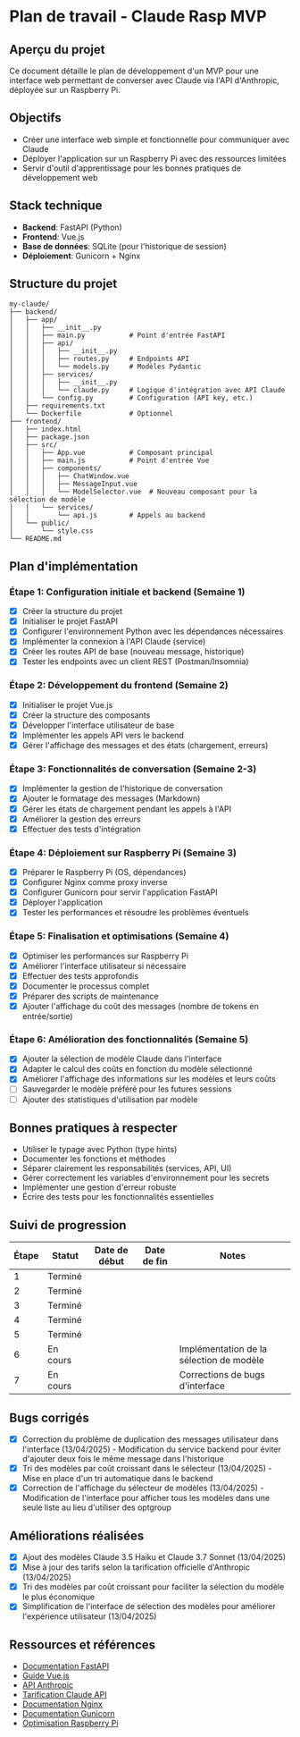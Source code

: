 # Plan de travail - Claude Rasp MVP

## Aperçu du projet
Ce document détaille le plan de développement d'un MVP pour une interface web permettant de converser avec Claude via l'API d'Anthropic, déployée sur un Raspberry Pi.

## Objectifs
- Créer une interface web simple et fonctionnelle pour communiquer avec Claude
- Déployer l'application sur un Raspberry Pi avec des ressources limitées
- Servir d'outil d'apprentissage pour les bonnes pratiques de développement web

## Stack technique
- **Backend**: FastAPI (Python)
- **Frontend**: Vue.js
- **Base de données**: SQLite (pour l'historique de session)
- **Déploiement**: Gunicorn + Nginx

## Structure du projet
```
my-claude/
├── backend/
│   ├── app/
│   │   ├── __init__.py
│   │   ├── main.py           # Point d'entrée FastAPI
│   │   ├── api/
│   │   │   ├── __init__.py
│   │   │   ├── routes.py     # Endpoints API
│   │   │   └── models.py     # Modèles Pydantic
│   │   ├── services/
│   │   │   ├── __init__.py
│   │   │   └── claude.py     # Logique d'intégration avec API Claude
│   │   └── config.py         # Configuration (API key, etc.)
│   ├── requirements.txt
│   └── Dockerfile            # Optionnel
├── frontend/
│   ├── index.html
│   ├── package.json
│   ├── src/
│   │   ├── App.vue           # Composant principal
│   │   ├── main.js           # Point d'entrée Vue
│   │   ├── components/
│   │   │   ├── ChatWindow.vue
│   │   │   ├── MessageInput.vue
│   │   │   └── ModelSelector.vue  # Nouveau composant pour la sélection de modèle
│   │   └── services/
│   │       └── api.js        # Appels au backend
│   └── public/
│       └── style.css
└── README.md
```

## Plan d'implémentation

### Étape 1: Configuration initiale et backend (Semaine 1)
- [x] Créer la structure du projet
- [x] Initialiser le projet FastAPI
- [x] Configurer l'environnement Python avec les dépendances nécessaires
- [x] Implémenter la connexion à l'API Claude (service)
- [x] Créer les routes API de base (nouveau message, historique)
- [x] Tester les endpoints avec un client REST (Postman/Insomnia)

### Étape 2: Développement du frontend (Semaine 2)
- [x] Initialiser le projet Vue.js
- [x] Créer la structure des composants
- [x] Développer l'interface utilisateur de base
- [x] Implémenter les appels API vers le backend
- [x] Gérer l'affichage des messages et des états (chargement, erreurs)

### Étape 3: Fonctionnalités de conversation (Semaine 2-3)
- [x] Implémenter la gestion de l'historique de conversation
- [x] Ajouter le formatage des messages (Markdown)
- [x] Gérer les états de chargement pendant les appels à l'API
- [x] Améliorer la gestion des erreurs
- [x] Effectuer des tests d'intégration

### Étape 4: Déploiement sur Raspberry Pi (Semaine 3)
- [x] Préparer le Raspberry Pi (OS, dépendances)
- [x] Configurer Nginx comme proxy inverse
- [x] Configurer Gunicorn pour servir l'application FastAPI
- [x] Déployer l'application
- [x] Tester les performances et résoudre les problèmes éventuels

### Étape 5: Finalisation et optimisations (Semaine 4)
- [x] Optimiser les performances sur Raspberry Pi
- [x] Améliorer l'interface utilisateur si nécessaire
- [x] Effectuer des tests approfondis
- [x] Documenter le processus complet
- [x] Préparer des scripts de maintenance
- [x] Ajouter l'affichage du coût des messages (nombre de tokens en entrée/sortie)

### Étape 6: Amélioration des fonctionnalités (Semaine 5)
- [x] Ajouter la sélection de modèle Claude dans l'interface
- [x] Adapter le calcul des coûts en fonction du modèle sélectionné
- [x] Améliorer l'affichage des informations sur les modèles et leurs coûts
- [ ] Sauvegarder le modèle préféré pour les futures sessions
- [ ] Ajouter des statistiques d'utilisation par modèle

## Bonnes pratiques à respecter
- Utiliser le typage avec Python (type hints)
- Documenter les fonctions et méthodes
- Séparer clairement les responsabilités (services, API, UI)
- Gérer correctement les variables d'environnement pour les secrets
- Implémenter une gestion d'erreur robuste
- Écrire des tests pour les fonctionnalités essentielles

## Suivi de progression
| Étape | Statut | Date de début | Date de fin | Notes |
|-------|--------|--------------|------------|-------|
| 1     | Terminé |              |            |       |
| 2     | Terminé |              |            |       |
| 3     | Terminé |              |            |       |
| 4     | Terminé |              |            |       |
| 5     | Terminé |              |            |       |
| 6     | En cours |              |            | Implémentation de la sélection de modèle |
| 7     | En cours |              |            | Corrections de bugs d'interface |

## Bugs corrigés
- [x] Correction du problème de duplication des messages utilisateur dans l'interface (13/04/2025) - Modification du service backend pour éviter d'ajouter deux fois le même message dans l'historique
- [x] Tri des modèles par coût croissant dans le sélecteur (13/04/2025) - Mise en place d'un tri automatique dans le backend
- [x] Correction de l'affichage du sélecteur de modèles (13/04/2025) - Modification de l'interface pour afficher tous les modèles dans une seule liste au lieu d'utiliser des optgroup

## Améliorations réalisées
- [x] Ajout des modèles Claude 3.5 Haiku et Claude 3.7 Sonnet (13/04/2025)
- [x] Mise à jour des tarifs selon la tarification officielle d'Anthropic (13/04/2025)
- [x] Tri des modèles par coût croissant pour faciliter la sélection du modèle le plus économique
- [x] Simplification de l'interface de sélection des modèles pour améliorer l'expérience utilisateur (13/04/2025)

## Ressources et références
- [Documentation FastAPI](https://fastapi.tiangolo.com/)
- [Guide Vue.js](https://vuejs.org/guide/introduction.html)
- [API Anthropic](https://docs.anthropic.com/claude/reference/getting-started-with-the-api)
- [Tarification Claude API](https://www.anthropic.com/pricing#api)
- [Documentation Nginx](https://nginx.org/en/docs/)
- [Documentation Gunicorn](https://docs.gunicorn.org/en/stable/)
- [Optimisation Raspberry Pi](https://www.raspberrypi.org/documentation/computers/os.html)
